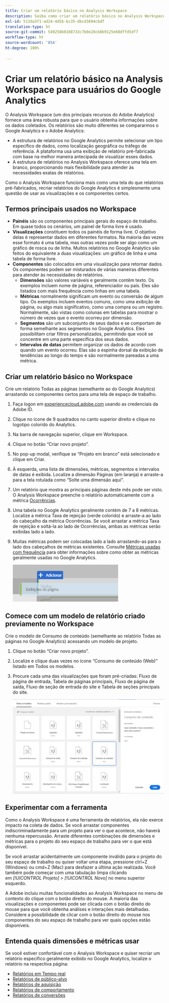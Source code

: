 ```yaml
---
title: Criar um relatório básico no Analysis Workspace
description: Saiba como criar um relatório básico no Analysis Workspace em um formato direcionado a usuários familiarizados com ferramentas de terceiros, como o Google Analytics.
exl-id: 513da3f1-ad24-4d5b-bc35-dbcd3694cbdf
translation-type: ht
source-git-commit: 549258b0168733c7b0e28cb8b9125e68dffd5df7
workflow-type: ht
source-wordcount: '854'
ht-degree: 100%

---
```


# Criar um relatório básico na Analysis Workspace para usuários do Google Analytics

O Analysis Workspace (um dos principais recursos do Adobe Analytics) fornece uma área robusta para que o usuário obtenha informações sobre os dados coletados. Os relatórios são muito diferentes se compararmos o Google Analytics e o Adobe Analytics:

* A estrutura de relatórios no Google Analytics permite selecionar um tipo específico de dados, como localização geográfica ou tráfego de referência. A plataforma usa uma exibição de relatório pré-fabricada com base na melhor maneira antecipada de visualizar esses dados.
* A estrutura de relatórios no Analysis Workspace oferece uma tela em branco, proporcionando mais flexibilidade para atender às necessidades exatas de relatórios.

Como o Analysis Workspace funciona mais como uma tela do que relatórios pré-fabricados, recriar relatórios do Google Analytics é simplesmente uma questão de usar as visualizações e os componentes certos.

## Termos principais usados no Workspace

* **Painéis** são os componentes principais gerais do espaço de trabalho. Em quase todos os cenários, um painel de forma livre é usado.
* **Visualizações** constituem todos os painéis de forma livre. O objetivo delas é representar dados em diferentes formatos. Na maioria das vezes esse formato é uma tabela, mas outras vezes pode ser algo como um gráfico de rosca ou de linha. Muitos relatórios no Google Analytics são feitos do equivalente a duas visualizações: um gráfico de linha e uma tabela de forma livre.
* **Componentes** são colocados em uma visualização para retornar dados. Os componentes podem ser misturados de várias maneiras diferentes para atender às necessidades de relatórios.
   * **Dimensões** são valores variáveis e geralmente contêm texto. Os exemplos incluem nome de página, referenciador ou país. Eles são listados com mais frequência como linhas em uma tabela.
   * **Métricas** normalmente significam um evento ou conversão de algum tipo. Os exemplos incluem eventos comuns, como uma exibição de página, ou algo mais significativo, como uma compra ou um registro. Normalmente, são vistas como colunas em tabelas para mostrar o número de vezes que o evento ocorreu por dimensão.
   * **Segmentos** são um subconjunto de seus dados e se comportam de forma semelhante aos segmentos no Google Analytics. Eles possibilitam criar filtros personalizados, permitindo que você se concentre em uma parte específica dos seus dados.
   * **Intervalos de datas** permitem organizar os dados de acordo com quando um evento ocorreu. Elas são a espinha dorsal da exibição de tendências ao longo do tempo e são normalmente pareadas a uma métrica.

## Criar um relatório básico no Workspace

Crie um relatório Todas as páginas (semelhante ao do Google Analytics) arrastando os componentes certos para uma tela de espaço de trabalho.

1. Faça logon em [experiencecloud.adobe.com](https://experiencecloud.adobe.com) usando as credenciais da Adobe ID.
1. Clique no ícone de 9 quadrados no canto superior direito e clique no logotipo colorido do Analytics.
1. Na barra de navegação superior, clique em Workspace.
1. Clique no botão “Criar novo projeto”.
1. No pop-up modal, verifique se “Projeto em branco” está selecionado e clique em Criar.
1. À esquerda, uma lista de dimensões, métricas, segmentos e intervalos de datas é exibida. Localize a dimensão Páginas (em laranja) e arraste-a para a tela rotulada como “Solte uma dimensão aqui”.
1. Um relatório que mostra as principais páginas deste mês pode ser visto. O Analysis Workspace preenche o relatório automaticamente com a métrica [Ocorrências](/help/components/metrics/occurrences.md).
1. Uma tabela no Google Analytics geralmente contém de 7 a 8 métricas. Localize a métrica Taxa de rejeição (verde colorido) e arraste-a ao lado do cabeçalho da métrica Ocorrências. Se você arrastar a métrica Taxa de rejeição e soltá-la ao lado de Ocorrências, ambas as métricas serão exibidas lado a lado.
1. Muitas métricas podem ser colocadas lado a lado arrastando-as para o lado dos cabeçalhos de métricas existentes. Consulte [Métricas usadas com frequência](common-metrics.md) para obter informações sobre como obter as métricas geralmente usadas no Google Analytics.

   ![Nova métrica](/help/technotes/ga-to-aa/assets/new_metric.png)

## Comece com um modelo de relatório criado previamente no Workspace

Crie o modelo de Consumo de conteúdo (semelhante ao relatório Todas as páginas no Google Analytics) acessando um modelo de projeto.

1. Clique no botão “Criar novo projeto”.
1. Localize e clique duas vezes no ícone “Consumo de conteúdo (Web)” listado em Todos os modelos.
1. Procure cada uma das visualizações que foram pré-criadas: Fluxo de página de entrada, Tabela de páginas principais, Fluxo de página de saída, Fluxo de seção de entrada do site e Tabela de seções principais do site.

   ![Seleção de modelo](/help/technotes/ga-to-aa/assets/content_consumption_template.png)

## Experimentar com a ferramenta

Como o Analysis Workspace é uma ferramenta de relatórios, ela não exerce impacto na coleta de dados. Se você arrastar componentes indiscriminadamente para um projeto para ver o que acontece, não haverá nenhuma repercussão. Arraste diferentes combinações de dimensões e métricas para o projeto do seu espaço de trabalho para ver o que está disponível.

Se você arrastar acidentalmente um componente inválido para o projeto do seu espaço de trabalho ou quiser voltar uma etapa, pressione ctrl+Z (Windows) ou cmd+Z (Mac) para desfazer a última ação realizada. Você também pode começar com uma tabulação limpa clicando em *[!UICONTROL Projeto] > [!UICONTROL Novo]* no menu superior esquerdo.

A Adobe incluiu muitas funcionalidades ao Analysis Workspace no menu de contexto do clique com o botão direito do mouse. A maioria das visualizações e componentes pode ser clicada com o botão direito do mouse para que você obtenha análises e interações mais detalhadas. Considere a possibilidade de clicar com o botão direito do mouse nos componentes do seu espaço de trabalho para ver quais opções estão disponíveis.

## Entenda quais dimensões e métricas usar

Se você estiver confortável com o Analysis Workspace e quiser recriar um relatório específico geralmente exibido no Google Analytics, localize o relatório na respectiva página:

* [Relatórios em Tempo real](realtime-reports.md)
* [Relatórios de público-alvo](audience-reports.md)
* [Relatórios de aquisição](acquisition-reports.md)
* [Relatórios de comportamento](behavior-reports.md)
* [Relatórios de conversões](conversions-reports.md)

